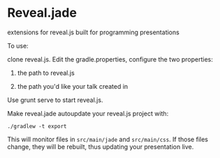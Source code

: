 # Reveal.jade
extensions for reveal.js built for programming presentations

To use:

clone reveal.js. Edit the gradle.properties, configure the two properties:

  1) the path to reveal.js

  2) the path you'd like your talk created in

Use grunt serve to start reveal.js.

Make reveal.jade autoupdate your reveal.js project with:

    ./gradlew -t export 

This will monitor files in `src/main/jade` and `src/main/css`. If those files change, they will be rebuilt, thus updating your presentation live.